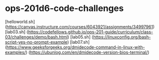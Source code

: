 # ops-201d6-code-challenges

[helloworld.sh] (https://canvas.instructure.com/courses/6043921/assignments/34997961)
[lab03.sh]      (https://codefellows.github.io/ops-201-guide/curriculum/class-03/challenges/demo/bash.html)
[lab05.sh]      (https://linuxconfig.org/bash-script-yes-no-prompt-example)
[lab07.sh]      (https://www.geeksforgeeks.org/dmidecode-command-in-linux-with-examples/)
                (https://ubunlog.com/en/dmidecode-version-bios-terminal/)
        